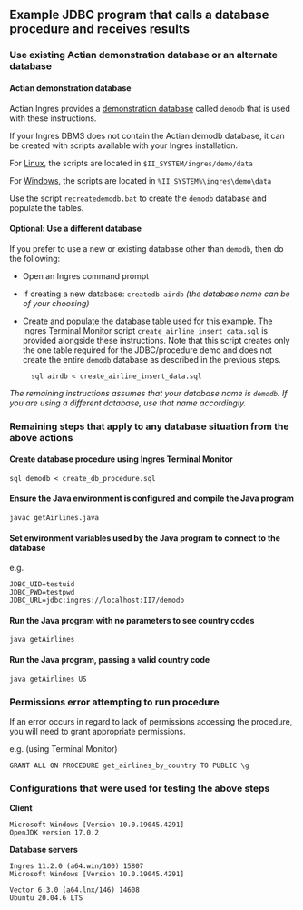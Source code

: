 ## Example JDBC program that calls a database procedure and receives results

### Use existing Actian demonstration database or an alternate database

#### Actian demonstration database

Actian Ingres provides a [demonstration database](https://docs.actian.com/actianx/12.0/index.html#page/QuickStart_Linux/Creating_a_Database.htm#ww306790) called `demodb` that is used with these instructions.

If your Ingres DBMS does not contain the Actian demodb database, it can be created with scripts available with your Ingres installation.

For [Linux](https://docs.actian.com/actianx/12.0/index.html#page/QuickStart_Linux/Requirements_for_the_Demonstration_Application.htm
), the scripts are located in `$II_SYSTEM/ingres/demo/data`  

For [Windows](https://docs.actian.com/actianx/12.0/index.html#page/QuickStart_Win/Requirements_for_the_Demonstration_Application.htm
), the scripts are located in `%II_SYSTEM%\ingres\demo\data`  

Use the script `recreatedemodb.bat` to create the `demodb` database and populate the tables.

#### Optional: Use a different database

If you prefer to use a new or existing database other than `demodb`, then do the following:

- Open an Ingres command prompt
- If creating a new database:  `createdb airdb` _(the database name can be of your choosing)_
- Create and populate the database table used for this example. The Ingres Terminal Monitor script `create_airline_insert_data.sql` is provided alongside these instructions. Note that this script creates only the one table required for the JDBC/procedure demo and does not create the entire `demodb` database as described in the previous steps.  

        sql airdb < create_airline_insert_data.sql


_The remaining instructions assumes that your database name is `demodb`. If you are using a different database, use that name accordingly._

### Remaining steps that apply to any database situation from the above actions

#### Create database procedure using Ingres Terminal Monitor

    sql demodb < create_db_procedure.sql

#### Ensure the Java environment is configured and compile the Java program

    javac getAirlines.java

#### Set environment variables used by the Java program to connect to the database

e.g.

    JDBC_UID=testuid
    JDBC_PWD=testpwd
    JDBC_URL=jdbc:ingres://localhost:II7/demodb

#### Run the Java program with no parameters to see country codes

    java getAirlines

#### Run the Java program, passing a valid country code

    java getAirlines US

### Permissions error attempting to run procedure

If an error occurs in regard to lack of permissions accessing the procedure, you will need to grant appropriate permissions.  

e.g. (using Terminal Monitor)  

    GRANT ALL ON PROCEDURE get_airlines_by_country TO PUBLIC \g

### Configurations that were used for testing the above steps

**Client**

    Microsoft Windows [Version 10.0.19045.4291]
    OpenJDK version 17.0.2

**Database servers**

    Ingres 11.2.0 (a64.win/100) 15807
    Microsoft Windows [Version 10.0.19045.4291]

    Vector 6.3.0 (a64.lnx/146) 14608
    Ubuntu 20.04.6 LTS

